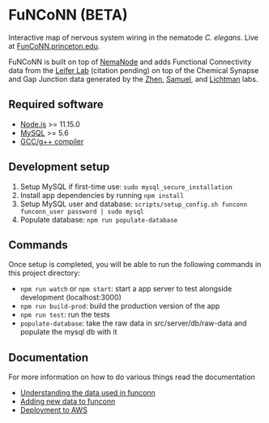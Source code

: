 # FuNCoNN (BETA)

Interactive map of nervous system wiring in the nematode _C. elegans_. Live at [FunCoNN.princeton.edu](https://funconn.princeton.edu/).

FuNCoNN is built on top of [NemaNode](https://nemanode.org/) and adds Functional Connectivity data from the [Leifer Lab](http://leiferlab.princeton.edu) (citation pending) on top of the Chemical Synapse and Gap Junction data generated by the [Zhen](https://www.zhenlab.com), [Samuel](https://scholar.harvard.edu/aravisamuel), and [Lichtman](https://lichtmanlab.fas.harvard.edu) labs.

## Required software
- [Node.js](https://nodejs.org/en/) >= 11.15.0
- [MySQL](https://www.mysql.com/downloads/) >= 5.6
- [GCC/g++ compiler](https://packages.ubuntu.com/focal/build-essential)


## Development setup

1. Setup MySQL if first-time use: `sudo mysql_secure_installation`
2. Install app dependencies by running `npm install`
3. Setup MySQL user and database: `scripts/setup_config.sh funconn funconn_user password | sudo mysql`
4. Populate database: `npm run populate-database`


## Commands
Once setup is completed, you will be able to run the following commands in this project directory:

- `npm run watch` or `npm start`: start a app server to test alongside development (localhost:3000)
- `npm run build-prod`: build the production version of the app
- `npm run test`: run the tests
- `populate-database`: take the raw data in src/server/db/raw-data and populate the mysql db with it


## Documentation
For more information on how to do various things read the documentation
- [Understanding the data used in funconn](docs/understanding-funconn-data.md)
- [Adding new data to funconn](docs/adding-new-data.md)
- [Deployment to AWS](docs/deployment-to-aws.md)

